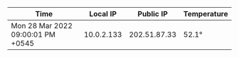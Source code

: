 | Time     | Local IP | Public IP | Temperature |
| ----------- | ----------- | ----------- | ----------- |
| Mon 28 Mar 2022 09:00:01 PM +0545      | 10.0.2.133     | 202.51.87.33  | 52.1° |
